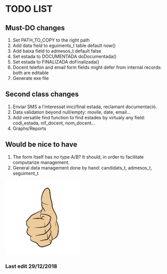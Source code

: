 # TODO LIST

## Must-DO changes

1. Set PATH_TO_COPY to the right path
1. Add data field to eguiments_t table default now()
1. Add baixa field to admesos_t default false
1. Set estada to DOCUMENTADA doDocumentada()
1. Set estada to FINALIZADA doFinalizada()
1. Docent telefon and email form fields might defer from internal records: both are editable 
1. Generate exe file

## Second class changes

1. Enviar SMS a l'interessat inici/final estada, reclamant documentació.
1. Data validation beyond null/empty: movile, date, email...
1. Add versatile find function to find estades by virtualy any field: codi_estada, nif_docent, nom_docent...
1. Graphs/Reports

## Would be nice to have

1. The form itself has no type A/B? It should, in order to facilitate computarize management.
1. General data management done by hand: candidats_t, admesos_t, seguiment_t

![Thumb Up](./thumb_up.jpg)

### Last edit 29/12/2018